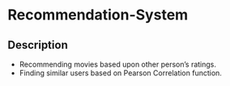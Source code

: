 # Recommendation-System
## Description

* Recommending movies based upon other person’s ratings.
* Finding similar users based on Pearson Correlation function.
